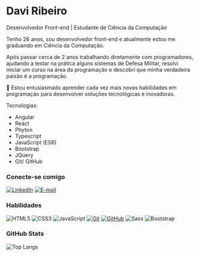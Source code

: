 # Davi Ribeiro

Desenvolvedor Front-end | Estudante de Ciência da Computação

Tenho 26 anos, sou desenvolvedor front-end e atualmente estou me graduando em Ciência da Computação.

Após passar cerca de 2 anos trabalhando diretamente com programadores, ajudando a testar na prática alguns sistemas de Defesa Militar, resolvi iniciar um curso na área da programação e descobri que minha verdadeira paixão é a programação. 

🌱 Estou entusiasmado aprender cada vez mais novas habilidades em programação para desenvolver soluções tecnológicas e inovadoras.

Tecnologias:
- Angular
- React
- Phyton
- Typescript
- JavaScript (ES6) 
- Bootstrap 
- JQuery
- Git/ GitHub

### Conecte-se comigo
[![LinkedIn](https://img.shields.io/badge/-LinkedIn-000?style=for-the-badge&logo=linkedin&logoColor=30A3DC)](https://www.linkedin.com/in/daviirb/)
[![E-mail](https://img.shields.io/badge/-Email-000?style=for-the-badge&logo=microsoft-outlook&logoColor=E94D5F)](mailto:davi.rb@hotmail.com)


### Habilidades
![HTML5](https://img.shields.io/badge/HTML5-000?style=for-the-badge&logo=html5)
![CSS3](https://img.shields.io/badge/CSS3-000?style=for-the-badge&logo=css3&logoColor=264CE4)
![JavaScript](https://img.shields.io/badge/JavaScript-000?style=for-the-badge&logo=javascript)
[![Git](https://img.shields.io/badge/Git-000?style=for-the-badge&logo=git&logoColor=E94D5F)](https://git-scm.com/doc) 
[![GitHub](https://img.shields.io/badge/GitHub-000?style=for-the-badge&logo=github&logoColor=30A3DC)](https://docs.github.com/)
![Sass](https://img.shields.io/badge/Sass-000?style=for-the-badge&logo=sass)
![Bootstrap](https://img.shields.io/badge/Bootstrap-000?style=for-the-badge&logo=bootstrap)


### GitHub Stats
![Top Langs](https://github-readme-stats-git-masterrstaa-rickstaa.vercel.app/api/top-langs/?username=daviirb&layout=compact&bg_color=000&border_color=30A3DC&title_color=E94D5F&text_color=FFF)
